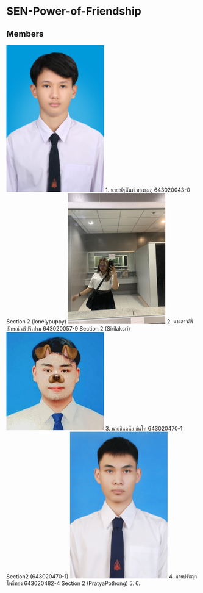 # SEN-Power-of-Friendship
## Members
<img src="/media/643020043-0.jpg" width="256" height="auto">
1. นายณัฐนันท์ ทองชุมภู 643020043-0 Section 2 (lonelypuppy)
<img src="/media/643020057-9.jpg" width="256" height="auto">
2. นางสาวสิริลักษณ์ ศรีปรีเปรม 643020057-9 Section 2 (Sirilaksri)
<img src="/media/Student_643020470_1.jpg" width="256" height="auto">
3. นายชินดนัย ขันโท 643020470-1 Section2 (643020470-1)
<img src="/media/Student_643020482_4.jpg" width="256" height="auto">
4. นายปรัชญา โพธิ์ทอง 643020482-4 Section 2 (PratyaPothong)
5. 
6. 
